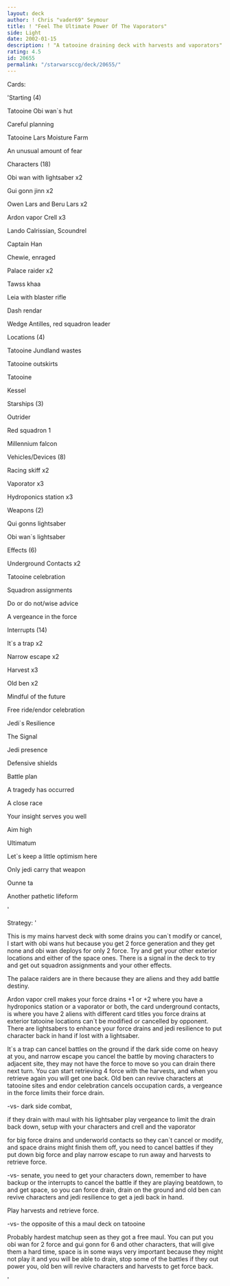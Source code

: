 ```yaml
---
layout: deck
author: ! Chris "vader69" Seymour
title: ! "Feel The Ultimate Power Of The Vaporators"
side: Light
date: 2002-01-15
description: ! "A tatooine draining deck with harvests and vaporators"
rating: 4.5
id: 20655
permalink: "/starwarsccg/deck/20655/"
---
```

Cards: 

'Starting (4)

Tatooine Obi wan`s hut

Careful planning

Tatooine Lars Moisture Farm

An unusual amount of fear


Characters (18)

Obi wan with lightsaber x2

Gui gonn jinn x2

Owen Lars and Beru Lars x2

Ardon vapor Crell x3

Lando Calrissian, Scoundrel

Captain Han

Chewie, enraged

Palace raider x2

Tawss khaa

Leia with blaster rifle

Dash rendar

Wedge Antilles, red squadron leader


Locations (4)

Tatooine Jundland wastes

Tatooine outskirts

Tatooine

Kessel


Starships (3)

Outrider

Red squadron 1

Millennium falcon


Vehicles/Devices (8)

Racing skiff x2

Vaporator x3

Hydroponics station x3


Weapons (2)

Qui gonns lightsaber

Obi wan`s lightsaber


Effects (6)

Underground Contacts x2

Tatooine celebration

Squadron assignments

Do or do not/wise advice

A vergeance in the force


Interrupts (14)

It`s a trap x2

Narrow escape x2

Harvest x3

Old ben x2

Mindful of the future 

Free ride/endor celebration

Jedi`s Resilience 

The Signal

Jedi presence 


Defensive shields

Battle plan

A tragedy has occurred

A close race

Your insight serves you well

Aim high

Ultimatum

Let`s keep a little optimism here

Only jedi carry that weapon

Ounne ta

Another pathetic lifeform 

'

Strategy: '

This is my mains harvest deck with some drains you can`t modify or cancel, I start with obi wans hut because you get 2 force generation and they get none and obi wan deploys for only 2 force. Try and get your other exterior locations and either of the space ones. There is a signal in the deck to try and get out squadron assignments and your other effects.

The palace raiders are in there because they are aliens and they add battle destiny.


Ardon vapor crell makes your force drains +1 or +2 where you have a hydroponics station or a vaporator or both, the card underground contacts, is where you have 2 aliens with different card titles you force drains at exterior tatooine locations can`t be modified or cancelled by opponent. There are lightsabers to enhance your force drains and jedi resilience to put character back in hand if lost with a lightsaber.


It`s a trap can cancel battles on the ground if the dark side come on heavy at you, and narrow escape you cancel the battle by moving characters to adjacent site, they may not have the force to move so you can drain there next turn. You can start retrieving 4 force with the harvests, and when you retrieve again you will get one back. Old ben can revive characters at tatooine sites and endor celebration cancels occupation cards, a vergeance in the force limits their force drain.


-vs- dark side combat,

if they drain with maul with his lightsaber play vergeance to limit the drain back down, setup with your characters and crell and the vaporator 

for big force drains and underworld contacts so they can`t cancel or modify, and space drains might finish them off, you need to cancel battles if they put down big force and play narrow escape to run away and harvests to retrieve force.



-vs- senate, you need to get your characters down, remember to have backup or the interrupts to cancel the battle if they are playing beatdown, to and get space, so you can force drain, drain on the ground and old ben can revive characters and jedi resilience to get a jedi back in hand.

Play harvests and retrieve force.


-vs- the opposite of this a maul deck on tatooine

Probably hardest matchup seen as they got a free maul. You can put you obi wan for 2 force and gui gonn for 6 and other characters, that will give them a hard time, space is in some ways very important because they might not play it and you will be able to drain, stop some of the battles if they out power you, old ben will revive characters and harvests to get force back.





'
